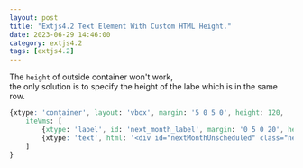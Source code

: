 ```yaml
---
layout: post
title: "Extjs4.2 Text Element With Custom HTML Height."
date: 2023-06-29 14:46:00
category: extjs4.2
tags: [extjs4.2]
---
```


The `height` of outside container won't work,  
the only solution is to specify the height of the labe which is in the same row.  

```css
{xtype: 'container', layout: 'vbox', margin: '5 0 5 0', height: 120,
	iteVms: [
		{xtype: 'label', id: 'next_month_label', margin: '0 5 0 20', height: '23px'},
		{xtype: 'text', html: '<div id="nextMonthUnscheduled" class="nextMonthChart"></div>', baseCls: '', margin: '0 5 0 20'}
	]
}
```


[jekyll]: http://jekyllrb.com
[jekyll-gh]: https://github.com/jekyll/jekyll
[jekyll-help]: https://github.com/jekyll/jekyll-help


